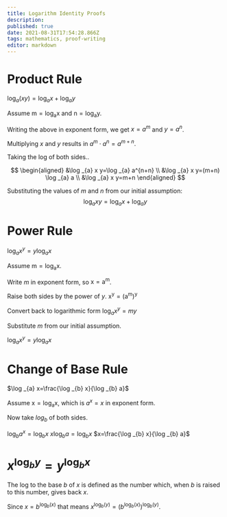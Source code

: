 ```yaml
---
title: Logarithm Identity Proofs
description: 
published: true
date: 2021-08-31T17:54:28.866Z
tags: mathematics, proof-writing
editor: markdown
---
```


# Product Rule
$\log _{a}(x y)=\log _{a} x+\log _{a} y$

Assume $\mathrm{m}=\log _{\mathrm{a}} \mathrm{x}$ and $\mathrm{n}=\log _{\mathrm{a}} \mathrm{y}$.

Writing the above in exponent form, we get $x=a^m$ and $y=a^n$.

Multiplying $x$ and $y$ results in $a^m \cdot a^n = a^{m+n}$.

Taking the log of both sides..

$$
\begin{aligned}
&\log _{a} x y=\log _{a} a^{n+n} \\
&\log _{a} x y=(m+n) \log _{a} a \\
&\log _{a} x y=m+n
\end{aligned}
$$

Substituting the values of $m$ and $n$ from our initial assumption:
$$
\log _{a} x y=\log _{a} x+\log _{a} y
$$

# Power Rule
$\log _{a} x^{y}=y \log _{a} x$

Assume $\mathrm{m}=\log _{\mathrm{a}} \mathrm{x}$.

Write $m$ in exponent form, so $\mathrm{x}=\mathrm{a}^{\mathrm{m}}$.

Raise both sides by the power of $y$.
$\mathrm{x}^{\mathrm{y}}=\left(\mathrm{a}^{\mathrm{m}}\right)^{\mathrm{y}}$

Convert back to logarithmic form
$\log _{a} x^{y}=m y$

Substitute $m$ from our initial assumption.

$\log _{a} x^{y}=y \log _{a} x$
# Change of Base Rule
$\log _{a} x=\frac{\log _{b} x}{\log _{b} a}$

Assume $\mathrm{x}=\log _{\mathrm{a}} \mathrm{x}$, which is $a^x = x$ in exponent form.

Now take $log_b$ of both sides.

$\log _{b} a^{x}=\log _{b} x$
$x \log _{b} a=\log _{b} x$
$x=\frac{\log _{b} x}{\log _{b} a}$

# $x^{\log _{b} y}=y^{\log _{b} x}$

The log to the base $b$ of $x$ is defined as the number which, when $b$ is raised to this number, gives back $x$. 

Since $x=b^{\log _{b}(x)}$ that means $x^{\log _{b}(y)}=\left(b^{\log _{b}(x)}\right)^{\log _{b}(y)}$.

